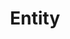 ---
title: Entity
template: page-class.dust
nav_sort: 2
nav_groups: primary
docs_class: Entity
related_methods:
 - Entity
---